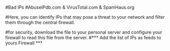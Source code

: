 #Bad IPs 
#AbuseIPdb.com & VirusTotal.com & SpamHaus.org

#Here, you can identify IPs that may pose a threat to your network and filter them through the central firewall.

#for security, download the file to your personal server and configure your firewall to read this file from the server.
#*** Add the list of IPs as feeds to yours Firewall *** 
